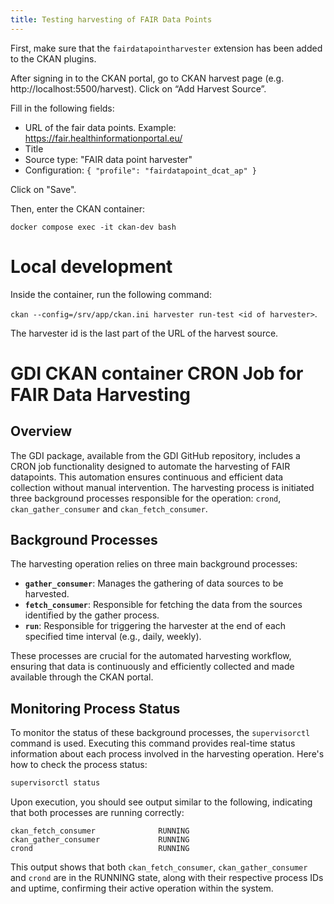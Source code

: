 ```yaml
---
title: Testing harvesting of FAIR Data Points
---
```


<!--
SPDX-FileCopyrightText: 2024 Stichting Health-RI

SPDX-License-Identifier: CC-BY-4.0
-->

First, make sure that the `fairdatapointharvester` extension has been added to the CKAN plugins.

After signing in to the CKAN portal, go to CKAN harvest page (e.g. http://localhost:5500/harvest). Click on “Add Harvest Source”.

Fill in the following fields:

- URL of the fair data points. Example: https://fair.healthinformationportal.eu/
- Title
- Source type: "FAIR data point harvester"
- Configuration: `{ "profile": "fairdatapoint_dcat_ap" }`

Click on "Save".

Then, enter the CKAN container:

`docker compose exec -it ckan-dev bash`

# Local development  

Inside the container, run the following command:

`ckan --config=/srv/app/ckan.ini harvester run-test <id of harvester>`.

The harvester id is the last part of the URL of the harvest source.


# GDI CKAN container CRON Job for FAIR Data Harvesting

## Overview

The GDI package, available from the GDI GitHub repository, includes a CRON job functionality designed to automate the harvesting of FAIR datapoints. This automation ensures continuous and efficient data collection without manual intervention. The harvesting process is initiated three background processes responsible for the operation: `crond`, `ckan_gather_consumer` and `ckan_fetch_consumer`.

## Background Processes

The harvesting operation relies on three main background processes:

- **`gather_consumer`**: Manages the gathering of data sources to be harvested.
- **`fetch_consumer`**: Responsible for fetching the data from the sources identified by the gather process.
- **`run`**: Responsible for triggering the harvester at the end of each specified time interval (e.g., daily, weekly).

These processes are crucial for the automated harvesting workflow, ensuring that data is continuously and efficiently collected and made available through the CKAN portal.

## Monitoring Process Status

To monitor the status of these background processes, the `supervisorctl` command is used. Executing this command provides real-time status information about each process involved in the harvesting operation. Here's how to check the process status:

```bash
supervisorctl status
```

Upon execution, you should see output similar to the following, indicating that both processes are running correctly:

```
ckan_fetch_consumer              RUNNING   
ckan_gather_consumer             RUNNING   
crond                            RUNNING
```

This output shows that both `ckan_fetch_consumer`, `ckan_gather_consumer` and `crond` are in the RUNNING state, along with their respective process IDs and uptime, confirming their active operation within the system.



